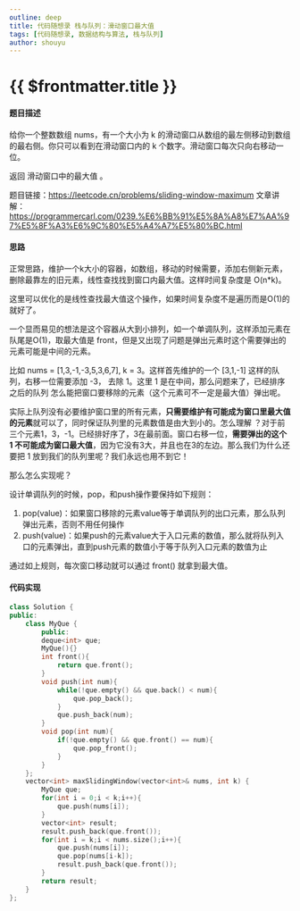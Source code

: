```yaml
---
outline: deep
title: 代码随想录 栈与队列：滑动窗口最大值
tags: [代码随想录, 数据结构与算法, 栈与队列]
author: shouyu
---
```


# {{ $frontmatter.title }}

#### 题目描述

给你一个整数数组 nums，有一个大小为 k 的滑动窗口从数组的最左侧移动到数组的最右侧。你只可以看到在滑动窗口内的 k 个数字。滑动窗口每次只向右移动一位。

返回 滑动窗口中的最大值 。

题目链接：https://leetcode.cn/problems/sliding-window-maximum
文章讲解：https://programmercarl.com/0239.%E6%BB%91%E5%8A%A8%E7%AA%97%E5%8F%A3%E6%9C%80%E5%A4%A7%E5%80%BC.html

#### 思路

正常思路，维护一个k大小的容器，如数组，移动的时候需要，添加右侧新元素，删除最靠左的旧元素，线性查找找到窗口内最大值。这样时间复杂度是 O(n\*k)。 

这里可以优化的是线性查找最大值这个操作，如果时间复杂度不是遍历而是O(1)的就好了。

一个显而易见的想法是这个容器从大到小排列，如一个单调队列，这样添加元素在队尾是O(1)，取最大值是 front，但是又出现了问题是弹出元素时这个需要弹出的元素可能是中间的元素。

比如 nums = [1,3,-1,-3,5,3,6,7], k = 3。这样首先维护的一个 [3,1,-1] 这样的队列，右移一位需要添加 -3， 去除 1。这里 1 是在中间，那么问题来了，已经排序之后的队列 怎么能把窗口要移除的元素（这个元素可不一定是最大值）弹出呢。

实际上队列没有必要维护窗口里的所有元素，**只需要维护有可能成为窗口里最大值的元素**就可以了，同时保证队列里的元素数值是由大到小的。怎么理解 ？对于前三个元素1，3，-1。已经排好序了，3在最前面。窗口右移一位，**需要弹出的这个 1 不可能成为窗口最大值**，因为它没有3大，并且也在3的左边。那么我们为什么还要把 1 放到我们的队列里呢？我们永远也用不到它！

那么怎么实现呢？

设计单调队列的时候，pop，和push操作要保持如下规则：

1. pop(value)：如果窗口移除的元素value等于单调队列的出口元素，那么队列弹出元素，否则不用任何操作
2. push(value)：如果push的元素value大于入口元素的数值，那么就将队列入口的元素弹出，直到push元素的数值小于等于队列入口元素的数值为止

通过如上规则，每次窗口移动就可以通过  front() 就拿到最大值。

#### 代码实现

```C++
class Solution {
public:
    class MyQue {
        public:
        deque<int> que;
        MyQue(){}
        int front(){
            return que.front();
        }
        void push(int num){
            while(!que.empty() && que.back() < num){
                que.pop_back();
            }
            que.push_back(num);
        }
        void pop(int num){
            if(!que.empty() && que.front() == num){
                que.pop_front();
            }
        }
    };
    vector<int> maxSlidingWindow(vector<int>& nums, int k) {
        MyQue que;
        for(int i = 0;i < k;i++){
            que.push(nums[i]);
        }
        vector<int> result;
        result.push_back(que.front());
        for(int i = k;i < nums.size();i++){
            que.push(nums[i]);
            que.pop(nums[i-k]);
            result.push_back(que.front());
        }
        return result;
    }
};
```

